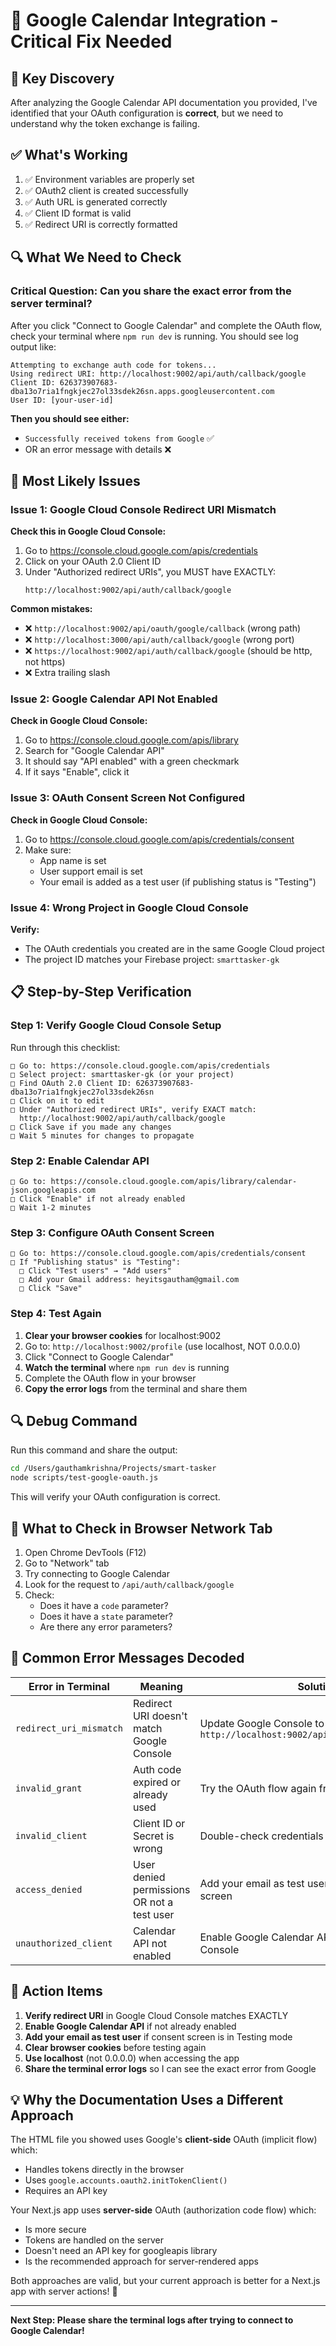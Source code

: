 # 🔧 Google Calendar Integration - Critical Fix Needed

## 🎯 Key Discovery

After analyzing the Google Calendar API documentation you provided, I've identified that your OAuth configuration is **correct**, but we need to understand why the token exchange is failing.

## ✅ What's Working

1. ✅ Environment variables are properly set
2. ✅ OAuth2 client is created successfully  
3. ✅ Auth URL is generated correctly
4. ✅ Client ID format is valid
5. ✅ Redirect URI is correctly formatted

## 🔍 What We Need to Check

### Critical Question: Can you share the exact error from the server terminal?

After you click "Connect to Google Calendar" and complete the OAuth flow, check your terminal where `npm run dev` is running. You should see log output like:

```
Attempting to exchange auth code for tokens...
Using redirect URI: http://localhost:9002/api/auth/callback/google
Client ID: 626373907683-dba13o7ria1fngkjec27ol33sdek26sn.apps.googleusercontent.com
User ID: [your-user-id]
```

**Then you should see either:**
- `Successfully received tokens from Google` ✅
- OR an error message with details ❌

## 🎯 Most Likely Issues

### Issue 1: Google Cloud Console Redirect URI Mismatch

**Check this in Google Cloud Console:**
1. Go to https://console.cloud.google.com/apis/credentials
2. Click on your OAuth 2.0 Client ID
3. Under "Authorized redirect URIs", you MUST have EXACTLY:
   ```
   http://localhost:9002/api/auth/callback/google
   ```

**Common mistakes:**
- ❌ `http://localhost:9002/api/oauth/google/callback` (wrong path)
- ❌ `http://localhost:3000/api/auth/callback/google` (wrong port)
- ❌ `https://localhost:9002/api/auth/callback/google` (should be http, not https)
- ❌ Extra trailing slash

### Issue 2: Google Calendar API Not Enabled

**Check in Google Cloud Console:**
1. Go to https://console.cloud.google.com/apis/library
2. Search for "Google Calendar API"
3. It should say "API enabled" with a green checkmark
4. If it says "Enable", click it

### Issue 3: OAuth Consent Screen Not Configured

**Check in Google Cloud Console:**
1. Go to https://console.cloud.google.com/apis/credentials/consent
2. Make sure:
   - App name is set
   - User support email is set
   - Your email is added as a test user (if publishing status is "Testing")

### Issue 4: Wrong Project in Google Cloud Console

**Verify:**
- The OAuth credentials you created are in the same Google Cloud project
- The project ID matches your Firebase project: `smarttasker-gk`

## 📋 Step-by-Step Verification

### Step 1: Verify Google Cloud Console Setup

Run through this checklist:

```
□ Go to: https://console.cloud.google.com/apis/credentials
□ Select project: smarttasker-gk (or your project)
□ Find OAuth 2.0 Client ID: 626373907683-dba13o7ria1fngkjec27ol33sdek26sn
□ Click on it to edit
□ Under "Authorized redirect URIs", verify EXACT match:
  http://localhost:9002/api/auth/callback/google
□ Click Save if you made any changes
□ Wait 5 minutes for changes to propagate
```

### Step 2: Enable Calendar API

```
□ Go to: https://console.cloud.google.com/apis/library/calendar-json.googleapis.com
□ Click "Enable" if not already enabled
□ Wait 1-2 minutes
```

### Step 3: Configure OAuth Consent Screen

```
□ Go to: https://console.cloud.google.com/apis/credentials/consent
□ If "Publishing status" is "Testing":
  □ Click "Test users" → "Add users"
  □ Add your Gmail address: heyitsgautham@gmail.com
  □ Click "Save"
```

### Step 4: Test Again

1. **Clear your browser cookies** for localhost:9002
2. Go to: `http://localhost:9002/profile` (use localhost, NOT 0.0.0.0)
3. Click "Connect to Google Calendar"
4. **Watch the terminal** where `npm run dev` is running
5. Complete the OAuth flow in your browser
6. **Copy the error logs** from the terminal and share them

## 🔍 Debug Command

Run this command and share the output:

```bash
cd /Users/gauthamkrishna/Projects/smart-tasker
node scripts/test-google-oauth.js
```

This will verify your OAuth configuration is correct.

## 📸 What to Check in Browser Network Tab

1. Open Chrome DevTools (F12)
2. Go to "Network" tab
3. Try connecting to Google Calendar
4. Look for the request to `/api/auth/callback/google`
5. Check:
   - Does it have a `code` parameter?
   - Does it have a `state` parameter?
   - Are there any error parameters?

## 🚨 Common Error Messages Decoded

| Error in Terminal | Meaning | Solution |
|-------------------|---------|----------|
| `redirect_uri_mismatch` | Redirect URI doesn't match Google Console | Update Google Console to match exactly: `http://localhost:9002/api/auth/callback/google` |
| `invalid_grant` | Auth code expired or already used | Try the OAuth flow again from scratch |
| `invalid_client` | Client ID or Secret is wrong | Double-check credentials in `.env` file |
| `access_denied` | User denied permissions OR not a test user | Add your email as test user in OAuth consent screen |
| `unauthorized_client` | Calendar API not enabled | Enable Google Calendar API in Google Cloud Console |

## 🎯 Action Items

1. **Verify redirect URI** in Google Cloud Console matches EXACTLY
2. **Enable Google Calendar API** if not already enabled
3. **Add your email as test user** if consent screen is in Testing mode
4. **Clear browser cookies** before testing again
5. **Use localhost** (not 0.0.0.0) when accessing the app
6. **Share the terminal error logs** so I can see the exact error from Google

## 💡 Why the Documentation Uses a Different Approach

The HTML file you showed uses Google's **client-side** OAuth (implicit flow) which:
- Handles tokens directly in the browser
- Uses `google.accounts.oauth2.initTokenClient()`
- Requires an API key

Your Next.js app uses **server-side** OAuth (authorization code flow) which:
- Is more secure
- Tokens are handled on the server
- Doesn't need an API key for googleapis library
- Is the recommended approach for server-rendered apps

Both approaches are valid, but your current approach is better for a Next.js app with server actions! 🎉

---

**Next Step: Please share the terminal logs after trying to connect to Google Calendar!**
